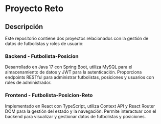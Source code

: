 # Proyecto Reto

## Descripción
Este repositorio contiene dos proyectos relacionados con la gestión de datos de futbolistas y roles de usuario:

### Backend - Futbolista-Posicion 
Desarrollado en Java 17 con Spring Boot, utiliza MySQL para el almacenamiento de datos y JWT para la autenticación. Proporciona endpoints RESTful para administrar futbolistas, posiciones y usuarios con roles de administrador.

### Frontend - Futbolista-Posicion-Reto
Implementado en React con TypeScript, utiliza Context API y React Router DOM para la gestión del estado y la navegación. Permite interactuar con el backend para visualizar y gestionar datos de futbolistas y posiciones.
